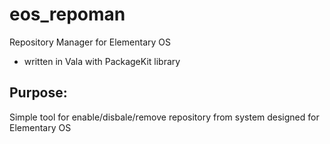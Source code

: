 # eos_repoman
Repository Manager for Elementary OS
 - written in Vala with PackageKit library

Purpose:
--------
Simple tool for enable/disbale/remove repository from system designed for Elementary OS


